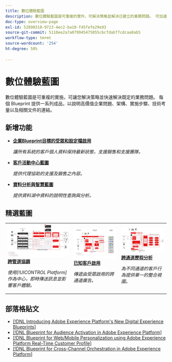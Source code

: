 ```yaml
---
title: 數位體驗藍圖
description: 數位體驗藍圖是可重複的實作，可解決策略並解決已建立的業務問題。 可加速創造價值，提供快速的成功路徑。
doc-type: overview-page
exl-id: 52898310-9723-4ec2-ba10-f45fefe29e93
source-git-commit: 5110ee2a7a079945475055cbcfdabf7cdcaa0ab5
workflow-type: tm+mt
source-wordcount: '254'
ht-degree: 58%

---
```


# 數位體驗藍圖

數位體驗藍圖是可重複的實施，可讓您解決策略並快速解決既定的業務問題。 每個 Blueprint 提供一系列成品，以說明高價值企業問題、架構、實施步驟、技術考量以及相關文件的連結。

<div id="recs-overview-body-1"></div>
<div id="recs-overview-body-2"></div>
<div id="recs-overview-body-3"></div>
<div id="recs-overview-body-4"></div>
<div id="recs-overview-body-5"></div>
<div id="recs-overview-body-6"></div>

## 新增功能

* **[企業Blueprint目標的受眾和設定檔啟用](/help/blueprints/audience-activation/enterprise-destinations.md)**

   *讓所有系統的客戶個人資料保持最新狀態，支援銷售和支援團隊。*
* **[客戶活動中心藍圖](/help/blueprints/audience-activation/customer-activity.md)**

   *提供代理協助的支援及銷售之內容。*
* **[資料分析與智慧藍圖](/help/blueprints/data-insights/analysis.md)**

   *提供資料湖中資料的說明性查詢與分析。*

## 精選藍圖

<table style="table-layout:fixed">
<tr>
  <td>
    <a href="https://experienceleague.adobe.com/docs/blueprints-learn/architecture/customer-journeys/journey-optimizer.html?lang=zh-Hant"><img alt="觸發的訊息與 Experience Platform Blueprint 的縮圖影像" src="customer-journeys/assets/ajo-architecture.svg" class="modal-image" /></a>
    <div><a href="https://experienceleague.adobe.com/docs/blueprints-learn/architecture/customer-journeys/journey-optimizer.html?lang=zh-Hant"><strong>跨管道協調</strong></a></div>
    <p><em>使用[!UICONTROL Platform]作為中心，即時傳送訊息並影響客戶體驗。</em></p>
  </td>
  <td>
    <a href="/help/blueprints/audience-activation/known.md"><img alt="已知客戶啟動Blueprint的縮圖影像" src="audience-activation/assets/known_activation.svg" class="modal-image" /></a>
    <div><a href="/help/blueprints/audience-activation/known.md"><strong>已知客戶啟用</strong></a></div>
    <p><em>傳遞由受眾啟用的跨通道廣告。</em></p>
  </td>
  <td>
    <a href="https://experienceleague.adobe.com/docs/analytics-platform/using/cja-usecases/cross-channel.html?lang=en"><img alt="數位行為資料整合 Blueprint 的縮圖影像" src="customer-journey-analytics/assets/CJA.svg" class="modal-image" /></a>
    <div><a href="https://experienceleague.adobe.com/docs/analytics-platform/using/cja-usecases/cross-channel.html?lang=en"><strong>跨通道歷程分析</strong></a></div>
    <p><em>為不同通道的客戶行為提供單一的整合視圖。</em></p>
  </td>
</tr>
</table>

## 部落格貼文

* [[!DNL Introducing Adobe Experience Platform's New Digital Experience Blueprints]](https://medium.com/adobetech/introducing-adobe-experience-platforms-new-digital-experience-blueprints-93a6b5f5da7c)
* [[!DNL Blueprint for Audience Activation in Adobe Experience Platform]](https://medium.com/adobetech/a-blueprint-for-audience-activation-in-adobe-experience-platform-b2b30fae90fd)
* [[!DNL Blueprint for Web/Mobile Personalization using Adobe Experience Platform Real-Time Customer Profile]](https://medium.com/adobetech/blueprint-for-web-personalization-using-adobe-experience-platform-real-time-customer-profile-fef2ce7a4b2f)
* [[!DNL Blueprint for Cross-Channel Orchestration in Adobe Experience Platform]](https://medium.com/adobetech/blueprint-for-multi-channel-orchestration-in-adobe-experience-platform-c68317e94184)
